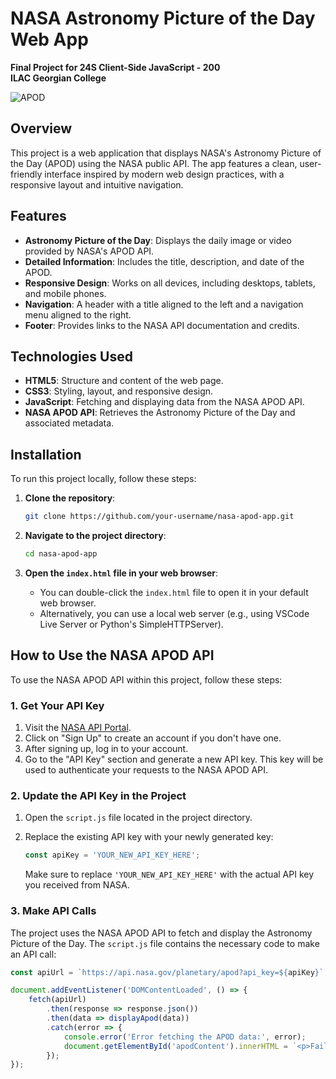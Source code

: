 # NASA Astronomy Picture of the Day Web App

**Final Project for 24S Client-Side JavaScript - 200**  
**ILAC Georgian College**

![APOD](https://apod.nasa.gov/apod/image/2308/NGC6914_Hubble_960.jpg)

## Overview

This project is a web application that displays NASA's Astronomy Picture of the Day (APOD) using the NASA public API. The app features a clean, user-friendly interface inspired by modern web design practices, with a responsive layout and intuitive navigation.

## Features

- **Astronomy Picture of the Day**: Displays the daily image or video provided by NASA's APOD API.
- **Detailed Information**: Includes the title, description, and date of the APOD.
- **Responsive Design**: Works on all devices, including desktops, tablets, and mobile phones.
- **Navigation**: A header with a title aligned to the left and a navigation menu aligned to the right.
- **Footer**: Provides links to the NASA API documentation and credits.

## Technologies Used

- **HTML5**: Structure and content of the web page.
- **CSS3**: Styling, layout, and responsive design.
- **JavaScript**: Fetching and displaying data from the NASA APOD API.
- **NASA APOD API**: Retrieves the Astronomy Picture of the Day and associated metadata.

## Installation

To run this project locally, follow these steps:

1. **Clone the repository**:
    ```bash
    git clone https://github.com/your-username/nasa-apod-app.git
    ```
   
2. **Navigate to the project directory**:
    ```bash
    cd nasa-apod-app
    ```

3. **Open the `index.html` file in your web browser**:
    - You can double-click the `index.html` file to open it in your default web browser.
    - Alternatively, you can use a local web server (e.g., using VSCode Live Server or Python's SimpleHTTPServer).

## How to Use the NASA APOD API

To use the NASA APOD API within this project, follow these steps:

### 1. Get Your API Key

1. Visit the [NASA API Portal](https://api.nasa.gov/).
2. Click on "Sign Up" to create an account if you don't have one.
3. After signing up, log in to your account.
4. Go to the "API Key" section and generate a new API key. This key will be used to authenticate your requests to the NASA APOD API.

### 2. Update the API Key in the Project

1. Open the `script.js` file located in the project directory.
2. Replace the existing API key with your newly generated key:

    ```javascript
    const apiKey = 'YOUR_NEW_API_KEY_HERE';
    ```
   
   Make sure to replace `'YOUR_NEW_API_KEY_HERE'` with the actual API key you received from NASA.

### 3. Make API Calls

The project uses the NASA APOD API to fetch and display the Astronomy Picture of the Day. The `script.js` file contains the necessary code to make an API call:

```javascript
const apiUrl = `https://api.nasa.gov/planetary/apod?api_key=${apiKey}`;

document.addEventListener('DOMContentLoaded', () => {
    fetch(apiUrl)
        .then(response => response.json())
        .then(data => displayApod(data))
        .catch(error => {
            console.error('Error fetching the APOD data:', error);
            document.getElementById('apodContent').innerHTML = `<p>Failed to retrieve data.</p>`;
        });
});
